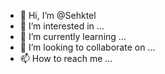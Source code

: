 - 👋 Hi, I’m @Sehktel
- 👀 I’m interested in ...
- 🌱 I’m currently learning ...
- 💞️ I’m looking to collaborate on ...
- 📫 How to reach me ...

<!---
Sehktel/Sehktel is a ✨ special ✨ repository because its `README.md` (this file) appears on your GitHub profile.
You can click the Preview link to take a look at your changes.
--->
